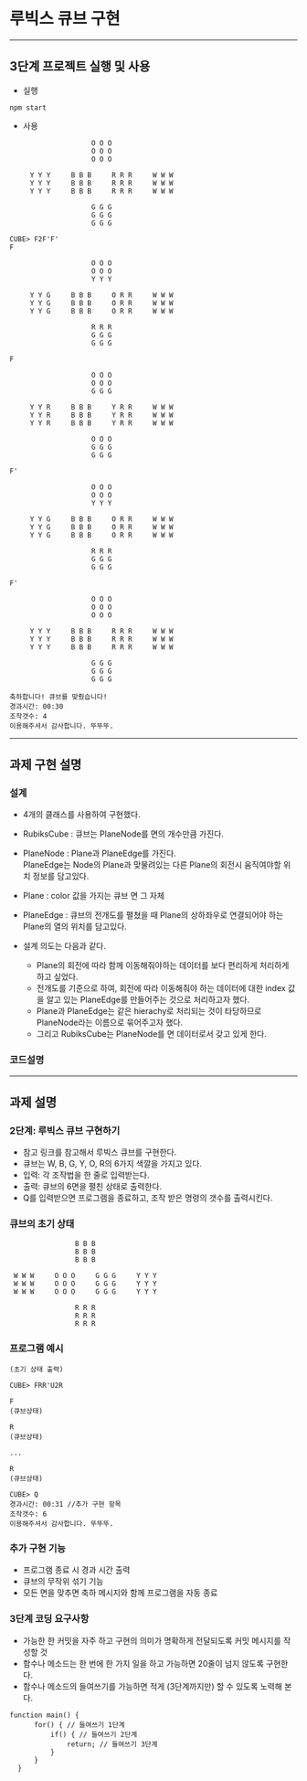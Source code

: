 # 루빅스 큐브 구현

---

## 3단계 프로젝트 실행 및 사용

- 실행

```
npm start
```

- 사용

```
                    O O O
                    O O O
                    O O O

     Y Y Y     B B B     R R R     W W W
     Y Y Y     B B B     R R R     W W W
     Y Y Y     B B B     R R R     W W W

                    G G G
                    G G G
                    G G G

CUBE> F2F'F'
F

                    O O O
                    O O O
                    Y Y Y

     Y Y G     B B B     O R R     W W W
     Y Y G     B B B     O R R     W W W
     Y Y G     B B B     O R R     W W W

                    R R R
                    G G G
                    G G G

F

                    O O O
                    O O O
                    G G G

     Y Y R     B B B     Y R R     W W W
     Y Y R     B B B     Y R R     W W W
     Y Y R     B B B     Y R R     W W W

                    O O O
                    G G G
                    G G G

F'

                    O O O
                    O O O
                    Y Y Y

     Y Y G     B B B     O R R     W W W
     Y Y G     B B B     O R R     W W W
     Y Y G     B B B     O R R     W W W

                    R R R
                    G G G
                    G G G

F'

                    O O O
                    O O O
                    O O O

     Y Y Y     B B B     R R R     W W W
     Y Y Y     B B B     R R R     W W W
     Y Y Y     B B B     R R R     W W W

                    G G G
                    G G G
                    G G G

축하합니다! 큐브를 맞췄습니다!
경과시간: 00:30
조작갯수: 4
이용해주셔서 감사합니다. 뚜뚜뚜.
```

---

## 과제 구현 설명

### 설계

- 4개의 클래스를 사용하여 구현했다.
- RubiksCube : 큐브는 PlaneNode를 면의 개수만큼 가진다.
- PlaneNode : Plane과 PlaneEdge를 가진다.  
  PlaneEdge는 Node의 Plane과 맞물려있는 다른 Plane의 회전시 움직여야할 위치 정보를 담고있다.
- Plane : color 값을 가지는 큐브 면 그 자체
- PlaneEdge : 큐브의 전개도를 펼쳤을 때 Plane의 상하좌우로 연결되어야 하는 Plane의 열의 위치를 담고있다.

- 설계 의도는 다음과 같다.
  - Plane의 회전에 따라 함께 이동해줘야하는 데이터를 보다 편리하게 처리하게 하고 싶었다.
  - 전개도를 기준으로 하여, 회전에 따라 이동해줘야 하는 데이터에 대한 index 값을 알고 있는 PlaneEdge를 만들어주는 것으로 처리하고자 했다.
  - Plane과 PlaneEdge는 같은 hierachy로 처리되는 것이 타당하므로 PlaneNode라는 이름으로 묶어주고자 했다.
  - 그리고 RubiksCube는 PlaneNode를 면 데이터로서 갖고 있게 한다.

### 코드설명

---

## 과제 설명

### 2단계: 루빅스 큐브 구현하기

- 참고 링크를 참고해서 루빅스 큐브를 구현한다.
- 큐브는 W, B, G, Y, O, R의 6가지 색깔을 가지고 있다.
- 입력: 각 조작법을 한 줄로 입력받는다.
- 출력: 큐브의 6면을 펼친 상태로 출력한다.
- Q를 입력받으면 프로그램을 종료하고, 조작 받은 명령의 갯수를 출력시킨다.

### 큐브의 초기 상태

```
                B B B
                B B B
                B B B

 W W W     O O O     G G G     Y Y Y
 W W W     O O O     G G G     Y Y Y
 W W W     O O O     G G G     Y Y Y

                R R R
                R R R
                R R R
```

### 프로그램 예시

```
(초기 상태 출력)

CUBE> FRR'U2R

F
(큐브상태)

R
(큐브상태)

...

R
(큐브상태)

CUBE> Q
경과시간: 00:31 //추가 구현 항목
조작갯수: 6
이용해주셔서 감사합니다. 뚜뚜뚜.
```

### 추가 구현 기능

- 프로그램 종료 시 경과 시간 출력
- 큐브의 무작위 섞기 기능
- 모든 면을 맞추면 축하 메시지와 함께 프로그램을 자동 종료

### 3단계 코딩 요구사항

- 가능한 한 커밋을 자주 하고 구현의 의미가 명확하게 전달되도록 커밋 메시지를 작성할 것
- 함수나 메소드는 한 번에 한 가지 일을 하고 가능하면 20줄이 넘지 않도록 구현한다.
- 함수나 메소드의 들여쓰기를 가능하면 적게 (3단계까지만) 할 수 있도록 노력해 본다.

```
function main() {
      for() { // 들여쓰기 1단계
          if() { // 들여쓰기 2단계
              return; // 들여쓰기 3단계
          }
      }
  }
```
